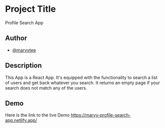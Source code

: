 # Project Title
Profile Search App


## Author

- [@marvytee](https://www.github.com/marvytee)


## Description

This App is a React App. It's equipped with the functionality to search a list of users and get back whatever you search. It returns an empty page if your search does not match any of the users.


## Demo

Here is the link to the live Demo https://marvy-profile-search-app.netlify.app/
